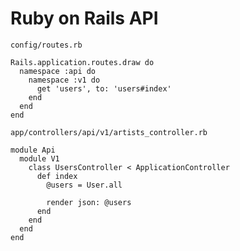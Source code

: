 # Ruby on Rails API

`config/routes.rb`

```rails
Rails.application.routes.draw do
  namespace :api do
    namespace :v1 do
      get 'users', to: 'users#index'
    end
  end
end
```

`app/controllers/api/v1/artists_controller.rb`

```rails
module Api
  module V1
    class UsersController < ApplicationController
      def index
        @users = User.all
        
        render json: @users
      end
    end
  end
end
```
